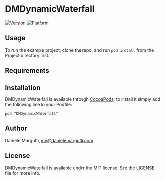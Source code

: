 # DMDynamicWaterfall

[![Version](http://cocoapod-badges.herokuapp.com/v/DMDynamicWaterfall/badge.png)](http://cocoadocs.org/docsets/DMDynamicWaterfall)
[![Platform](http://cocoapod-badges.herokuapp.com/p/DMDynamicWaterfall/badge.png)](http://cocoadocs.org/docsets/DMDynamicWaterfall)

## Usage

To run the example project; clone the repo, and run `pod install` from the Project directory first.

## Requirements

## Installation

DMDynamicWaterfall is available through [CocoaPods](http://cocoapods.org), to install
it simply add the following line to your Podfile:

    pod "DMDynamicWaterfall"

## Author

Daniele Margutti, me@danielemargutti.com

## License

DMDynamicWaterfall is available under the MIT license. See the LICENSE file for more info.


